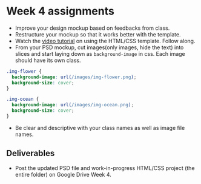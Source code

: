 # Week 4 assignments

- Improve your design mockup based on feedbacks from class. 
- Restructure your mockup so that it works better with the template.
- Watch the [video tutorial](https://www.youtube.com/watch?v=_Gj_Dm_05Qg&feature=youtu.be) on using the HTML/CSS template. Follow along.
- From your PSD mockup, cut images(only images, hide the text) into slices and start laying down as `background-image` in css. Each image should have its own class.
```css
.img-flower {
  background-image: url(/images/img-flower.png);
  background-size: cover;
}

.img-ocean {
  background-image: url(/images/img-ocean.png);
  background-size: cover;
}
```
- Be clear and descriptive with your class names as well as image file names.

## Deliverables
- Post the updated PSD file and work-in-progress HTML/CSS project (the entire folder) on Google Drive Week 4.
